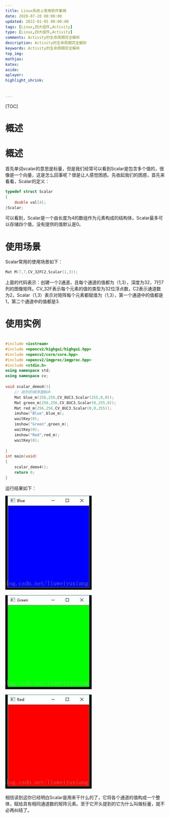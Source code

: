 ```yaml
---
title: Linux系统上常用软件集锦
date: 2020-07-20 00:00:00
updated: 2022-01-05 00:00:00
tags: [Linux,四大组件,Activity]
type: [Linux,四大组件,Activity]
comments: Activity的生命周期完全解析
description: Activity的生命周期完全解析
keywords: Activity的生命周期完全解析
top_img:
mathjax:
katex:
aside:
aplayer:
highlight_shrink:


---
```


[TOC]

# 概述

# 概述

首先单词scalar的意思是标量，但是我们经常可以看到Scalar是包含多个值的，很像是一个向量，这是怎么回事呢？很是让人感觉困惑。先收起我们的困惑，首先来看看，Scalar的定义：

```c
typedef struct Scalar
{
    double val[4];
}Scalar;
```

可以看到，Scalar是一个由长度为4的数组作为元素构成的结构体，Scalar最多可以存储四个值，没有提供的值默认是0。



# 使用场景

Scalar常用的使用场景如下：

```c++
Mat M(7,7,CV_32FC2,Scalar(1,3));
```

上面的代码表示：创建一个2通道，且每个通道的值都为（1,3），深度为32，7行7列的图像矩阵。CV_32F表示每个元素的值的类型为32位浮点数，C2表示通道数为2，Scalar（1,3）表示对矩阵每个元素都赋值为（1,3），第一个通道中的值都是1，第二个通道中的值都是3.





# 使用实例

```c++

#include <iostream>
#include <opencv2/highgui/highgui.hpp>
#include <opencv2/core/core.hpp>
#include <opencv2/imgproc/imgproc.hpp>
#include <stdio.h>
using namespace std;
using namespace cv;
 
void scalar_demo4(){
    // 排列的顺序是BGR
	Mat blue_m(256,256,CV_8UC3,Scalar(255,0,0));
	Mat green_m(256,256,CV_8UC3,Scalar(0,255,0));
	Mat red_m(256,256,CV_8UC3,Scalar(0,0,255));
	imshow("Blue",blue_m);
	waitKey(0);
	imshow("Green",green_m);
	waitKey(0);
	imshow("Red",red_m);
	waitKey(0);
	
}
int main(void)
{
	scalar_demo4();
	return 0;
}
```

运行结果如下：

![img](images/06.OpenCV%E4%B9%8BScalar%E6%95%B0%E6%8D%AE%E7%B1%BB%E5%9E%8B/70.jpeg)

![img](images/06.OpenCV%E4%B9%8BScalar%E6%95%B0%E6%8D%AE%E7%B1%BB%E5%9E%8B/70-16749813350782.jpeg)



![img](images/06.OpenCV%E4%B9%8BScalar%E6%95%B0%E6%8D%AE%E7%B1%BB%E5%9E%8B/70-16749813443654.jpeg)



相信读到这你已经明白Scalar是用来干什么的了，它将各个通道的值构成一个整体，赋给具有相同通道数的矩阵元素。至于它开头提到的它为什么叫做标量，就不必再纠结了。









